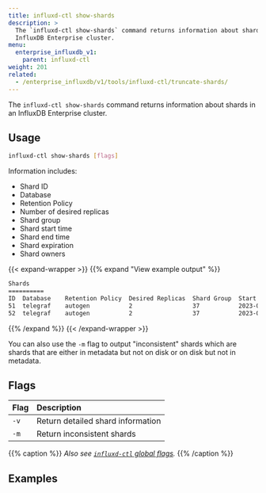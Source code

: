 ```yaml
---
title: influxd-ctl show-shards
description: >
  The `influxd-ctl show-shards` command returns information about shards in an
  InfluxDB Enterprise cluster.
menu:
  enterprise_influxdb_v1:
    parent: influxd-ctl
weight: 201
related:
  - /enterprise_influxdb/v1/tools/influxd-ctl/truncate-shards/
---
```


The `influxd-ctl show-shards` command returns information about shards in an
InfluxDB Enterprise cluster.

## Usage

```sh
influxd-ctl show-shards [flags]
```

Information includes:

- Shard ID
- Database
- Retention Policy
- Number of desired replicas
- Shard group
- Shard start time
- Shard end time
- Shard expiration
- Shard owners

{{< expand-wrapper >}}
{{% expand "View example output" %}}
```sh
Shards
==========
ID  Database    Retention Policy  Desired Replicas  Shard Group  Start                 End                   Expires               Owners
51  telegraf    autogen           2                 37           2023-01-01T00:00:00Z  2023-01-08T00:00:00Z  2023-07-08T00:00:00Z  [{26 data1:8088} {33 data3:8088}]
52  telegraf    autogen           2                 37           2023-01-01T00:00:00Z  2023-01-08T00:00:00Z  2023-07-08T00:00:00Z  [{5 data2:8088} {26 data1:8088}]
```
{{% /expand %}}
{{< /expand-wrapper >}}

You can also use the `-m` flag to output "inconsistent" shards which are shards
that are either in metadata but not on disk or on disk but not in metadata.

## Flags

| Flag | Description                       |
| :--- | :-------------------------------- |
| `-v` | Return detailed shard information |
| `-m` | Return inconsistent shards        |

{{% caption %}}
_Also see [`influxd-ctl` global flags](/enterprise_influxdb/v1/tools/influxd-ctl/#influxd-ctl-global-flags)._
{{% /caption %}}

## Examples
